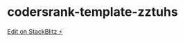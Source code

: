 # codersrank-template-zztuhs

[Edit on StackBlitz ⚡️](https://stackblitz.com/edit/codersrank-template-zztuhs)